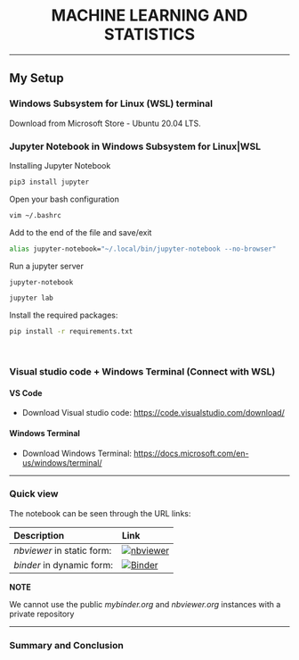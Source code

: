 
<div align="center">
<center><h1>MACHINE LEARNING AND STATISTICS</h1></center>
</div>

***
## My Setup

###  Windows Subsystem for Linux (WSL) terminal

Download from Microsoft Store - Ubuntu 20.04 LTS.


### Jupyter Notebook in Windows Subsystem for Linux|WSL

Installing Jupyter Notebook

```sh
pip3 install jupyter
```

Open your bash configuration

```sh
vim ~/.bashrc
```

Add to the end of the file and save/exit

```sh
alias jupyter-notebook="~/.local/bin/jupyter-notebook --no-browser"
```

Run a jupyter server

```sh
jupyter-notebook
```
```sh
jupyter lab
```

Install the required packages:

```sh
pip install -r requirements.txt
```
<br>

###  Visual studio code + Windows Terminal (Connect with WSL)

#### VS Code

- Download Visual studio code: https://code.visualstudio.com/download/

#### Windows Terminal

- Download Windows Terminal: https://docs.microsoft.com/en-us/windows/terminal/

***
### Quick view

The notebook can be seen through the URL links:

|    Description                      |                                                                  Link                         | 
|:------------------------------|:-------------------------------------------------------------------------------------------------------|
| *nbviewer* in static form:                    |  [![nbviewer](https://raw.githubusercontent.com/jupyter/design/master/logos/Badges/nbviewer_badge.svg)](https://nbviewer.org/github/Denio13/MACHINE_LEARNING_and_STATISTICS/blob/main/Exercises/Exercise_week_01.ipynb)                           |
| *binder* in dynamic form:                   | [![Binder](https://mybinder.org/badge_logo.svg)](https://mybinder.org/v2/gh/Denio13/MACHINE_LEARNING_and_STATISTICS/blob/main/Exercises/HEAD?labpath=Exercise_week_01.ipynb) 


**NOTE**

We cannot use the public _mybinder.org_ and  _nbviewer.org_ instances with a private repository

---


### Summary and Conclusion
